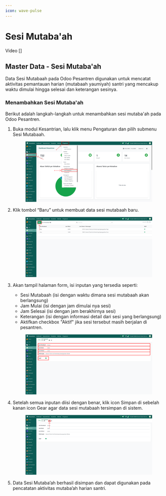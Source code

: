 ```yaml
---
icon: wave-pulse
---
```


# Sesi Mutaba'ah

Video \[]

## Master Data - Sesi Mutaba'ah

Data Sesi Mutabaah pada Odoo Pesantren digunakan untuk mencatat aktivitas pemantauan harian (mutabaah yaumiyah) santri yang mencakup waktu dimulai hingga selesai dan keterangan sesinya.

### Menambahkan Sesi Mutaba'ah

Berikut adalah langkah-langkah untuk menambahkan sesi mutaba'ah pada Odoo Pesantren.

1.  Buka modul Kesantrian, lalu klik menu Pengaturan dan pilih submenu Sesi Mutabaah.

    <figure><img src="../../../.gitbook/assets/images-161.png" alt=""><figcaption></figcaption></figure>


2.  Klik tombol “Baru” untuk membuat data sesi mutabaah baru.

    <figure><img src="../../../.gitbook/assets/images-162.png" alt=""><figcaption></figcaption></figure>


3.  Akan tampil halaman form, isi inputan yang tersedia seperti:

    * Sesi Mutabaah (isi dengan waktu dimana sesi mutabaah akan berlangsung)
    * Jam Mulai (isi dengan jam dimulai nya sesi)
    * Jam Selesai (isi dengan jam berakhirnya sesi)
    * Keterangan (isi dengan informasi detail dari sesi yang berlangsung)
    * Aktifkan checkbox "Aktif" jika sesi tersebut masih berjalan di pesantren.

    <figure><img src="../../../.gitbook/assets/images-163.png" alt=""><figcaption></figcaption></figure>


4.  Setelah semua inputan diisi dengan benar, klik icon Simpan di sebelah kanan icon Gear agar data sesi mutabaah tersimpan di sistem.

    <figure><img src="../../../.gitbook/assets/images-164.png" alt=""><figcaption></figcaption></figure>


5. Data Sesi Mutaba’ah berhasil disimpan dan dapat digunakan pada pencatatan aktivitas mutaba’ah harian santri.
